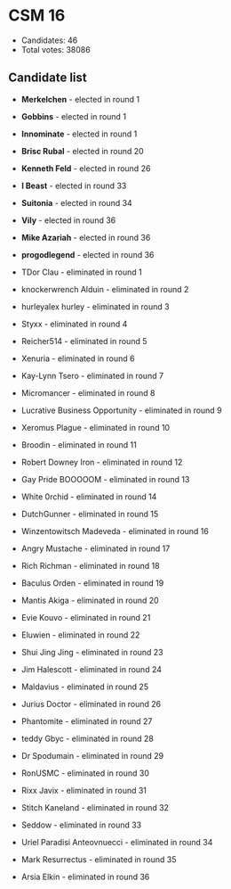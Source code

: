 # CSM 16

* Candidates: 46
* Total votes: 38086

## Candidate list


  * **Merkelchen** - elected in round 1
  * **Gobbins** - elected in round 1
  * **Innominate** - elected in round 1
  * **Brisc Rubal** - elected in round 20
  * **Kenneth Feld** - elected in round 26
  * **I Beast** - elected in round 33
  * **Suitonia** - elected in round 34
  * **Vily** - elected in round 36
  * **Mike Azariah** - elected in round 36
  * **progodlegend** - elected in round 36


  * TDor Clau - eliminated in round 1
  * knockerwrench Alduin - eliminated in round 2
  * hurleyalex hurley - eliminated in round 3
  * Styxx - eliminated in round 4
  * Reicher514 - eliminated in round 5
  * Xenuria - eliminated in round 6
  * Kay-Lynn Tsero - eliminated in round 7
  * Micromancer - eliminated in round 8
  * Lucrative Business Opportunity - eliminated in round 9
  * Xeromus Plague - eliminated in round 10
  * Broodin - eliminated in round 11
  * Robert Downey Iron - eliminated in round 12
  * Gay Pride BOOOOOM - eliminated in round 13
  * White 0rchid - eliminated in round 14
  * DutchGunner - eliminated in round 15
  * Winzentowitsch Madeveda - eliminated in round 16
  * Angry Mustache - eliminated in round 17
  * Rich Richman - eliminated in round 18
  * Baculus Orden - eliminated in round 19
  * Mantis Akiga - eliminated in round 20
  * Evie Kouvo - eliminated in round 21
  * Eluwien - eliminated in round 22
  * Shui Jing Jing - eliminated in round 23
  * Jim Halescott - eliminated in round 24
  * Maldavius - eliminated in round 25
  * Jurius Doctor - eliminated in round 26
  * Phantomite - eliminated in round 27
  * teddy Gbyc - eliminated in round 28
  * Dr Spodumain - eliminated in round 29
  * RonUSMC - eliminated in round 30
  * Rixx Javix - eliminated in round 31
  * Stitch Kaneland - eliminated in round 32
  * Seddow - eliminated in round 33
  * Uriel Paradisi Anteovnuecci - eliminated in round 34
  * Mark Resurrectus - eliminated in round 35
  * Arsia Elkin - eliminated in round 36

